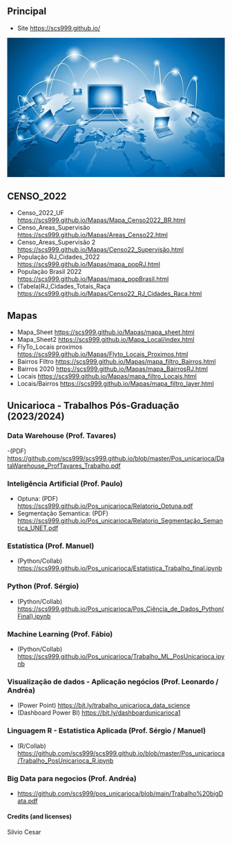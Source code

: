 ## Principal
- Site https://scs999.github.io/
  
 ![Preview](Img_03.jpg)
 
## CENSO_2022
- Censo_2022_UF https://scs999.github.io/Mapas/Mapa_Censo2022_BR.html
- Censo_Areas_Supervisão https://scs999.github.io/Mapas/Areas_Censo22.html
- Censo_Areas_Supervisão 2 https://scs999.github.io/Mapas/Censo22_Supervisão.html
- População RJ_Cidades_2022 https://scs999.github.io/Mapas/mapa_popRJ.html
- População Brasil 2022 https://scs999.github.io/Mapas/mapa_popBrasil.html
- (Tabela)RJ_Cidades_Totais_Raça https://scs999.github.io/Mapas/Censo22_RJ_Cidades_Raca.html
## Mapas
- Mapa_Sheet https://scs999.github.io/Mapas/mapa_sheet.html
- Mapa_Sheet2 https://scs999.github.io/Mapa_Local/index.html
- FlyTo_Locais proximos https://scs999.github.io/Mapas/Flyto_Locais_Proximos.html
- Bairros Filtro https://scs999.github.io/Mapas/mapa_filtro_Bairros.html
- Bairros 2020 https://scs999.github.io/Mapas/mapa_BairrosRJ.html
- Locais https://scs999.github.io/Mapas/mapa_filtro_Locais.html
- Locais/Bairros https://scs999.github.io/Mapas/mapa_filtro_layer.html
## Unicarioca - Trabalhos Pós-Graduação (2023/2024)
### Data Warehouse (Prof. Tavares)
-(PDF) https://github.com/scs999/scs999.github.io/blob/master/Pos_unicarioca/DataWarehouse_ProfTavares_Trabalho.pdf
### Inteligência Artificial (Prof. Paulo)
- Optuna: (PDF) https://scs999.github.io/Pos_unicarioca/Relatorio_Optuna.pdf
- Segmentação Semantica: (PDF) https://scs999.github.io/Pos_unicarioca/Relatorio_Segmentação_Semantica_UNET.pdf
### Estatística (Prof. Manuel)
- (Python/Collab) https://scs999.github.io/Pos_unicarioca/Estatistica_Trabalho_final.ipynb
### Python (Prof. Sérgio)
- (Python/Collab) https://scs999.github.io/Pos_unicarioca/Pos_Ciência_de_Dados_Python(Final).ipynb
### Machine Learning (Prof. Fábio)
- (Python/Collab) https://scs999.github.io/Pos_unicarioca/Trabalho_ML_PosUnicarioca.ipynb
### Visualização de dados - Aplicação negócios (Prof. Leonardo / Andréa)
- (Power Point) https://bit.ly/trabalho_unicarioca_data_science 
- (Dashboard Power BI) https://bit.ly/dashboardunicarioca1
### Linguagem R - Estatistica Aplicada (Prof. Sérgio / Manuel)
- (R/Collab) https://github.com/scs999/scs999.github.io/blob/master/Pos_unicarioca/Trabalho_PosUnicarioca_R.ipynb
### Big Data para negocios (Prof. Andréa)
- https://github.com/scs999/pos_unicarioca/blob/main/Trabalho%20bigData.pdf
#### Credits (and licenses)
Silvio Cesar
